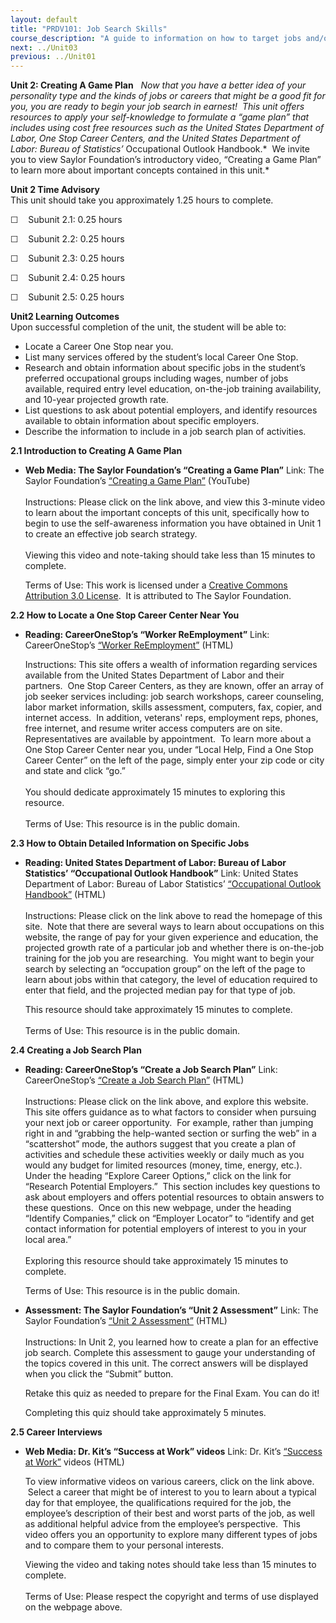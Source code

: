 ```yaml
---
layout: default
title: "PRDV101: Job Search Skills"
course_description: "A guide to information on how to target jobs and/or careers that are desirable and realistic for you and that fill a need for employers in today’s challenging job market."
next: ../Unit03
previous: ../Unit01
---
```

**Unit 2: Creating A Game Plan** <span id="2"></span> 
*Now that you have a better idea of your personality type and the kinds
of jobs or careers that might be a good fit for you, you are ready to
begin your job search in earnest!  This unit offers resources to apply
your self-knowledge to formulate a “game plan” that includes using cost
free resources such as the United States Department of Labor, One Stop
Career Centers, and the United States Department of Labor: Bureau of
Statistics’* Occupational Outlook Handbook.*  We invite you to view
Saylor Foundation’s introductory video, “Creating a Game Plan” to learn
more about important concepts contained in this unit.*

**Unit 2 Time Advisory**  
This unit should take you approximately 1.25 hours to complete.  
  
 ☐    Subunit 2.1: 0.25 hours  
  
 ☐    Subunit 2.2: 0.25 hours  
  
 ☐    Subunit 2.3: 0.25 hours  
  
 ☐    Subunit 2.4: 0.25 hours  
  
 ☐    Subunit 2.5: 0.25 hours

**Unit2 Learning Outcomes**  
Upon successful completion of the unit, the student will be able to:  
-   Locate a Career One Stop near you.
-   List many services offered by the student’s local Career One Stop.
-   Research and obtain information about specific jobs in the student’s
    preferred occupational groups including wages, number of jobs
    available, required entry level education, on-the-job training
    availability, and 10-year projected growth rate.
-   List questions to ask about potential employers, and identify
    resources available to obtain information about specific employers.
-   Describe the information to include in a job search plan of
    activities.

**2.1 Introduction to Creating A Game Plan** <span id="2.1"></span> 
-   **Web Media: The Saylor Foundation’s “Creating a Game Plan”**
    Link: The Saylor Foundation’s [“Creating a Game
    Plan”](http://www.youtube.com/watch?v=OwtUwJ-uWCg) (YouTube)  
        
     Instructions: Please click on the link above, and view this
    3-minute video to learn about the important concepts of this unit,
    specifically how to begin to use the self-awareness information you
    have obtained in Unit 1 to create an effective job search
    strategy.  
        
     Viewing this video and note-taking should take less than 15 minutes
    to complete.  
      
     Terms of Use: This work is licensed under a [Creative Commons
    Attribution 3.0
    License](http://creativecommons.org/licenses/by/3.0/).  It is
    attributed to The Saylor Foundation.

**2.2 How to Locate a One Stop Career Center Near You** <span
id="2.2"></span> 
-   **Reading: CareerOneStop’s “Worker ReEmployment”**
    Link: CareerOneStop’s [“Worker
    ReEmployment”](http://www.careeronestop.org/ReEmployment/) (HTML)  
      
     Instructions: This site offers a wealth of information regarding
    services available from the United States Department of Labor and
    their partners.  One Stop Career Centers, as they are known, offer
    an array of job seeker services including: job search workshops,
    career counseling, labor market information, skills assessment,
    computers, fax, copier, and internet access.  In addition, veterans'
    reps, employment reps, phones, free internet, and resume writer
    access computers are on site.  Representatives are available by
    appointment.  To learn more about a One Stop Career Center near you,
    under “Local Help, Find a One Stop Career Center” on the left of the
    page, simply enter your zip code or city and state and click “go.”  
        
     You should dedicate approximately 15 minutes to exploring this
    resource.  
        
     <span id=":s" dir="ltr">Terms of Use: This resource is in the
    public domain.</span>

**2.3 How to Obtain Detailed Information on Specific Jobs** <span
id="2.3"></span> 
-   **Reading: United States Department of Labor: Bureau of Labor
    Statistics’ “Occupational Outlook Handbook”**
    Link: United States Department of Labor: Bureau of Labor Statistics’
    [“Occupational Outlook Handbook”](http://www.bls.gov/ooh/) (HTML)  
        
     Instructions: Please click on the link above to read the homepage
    of this site.  Note that there are several ways to learn about
    occupations on this website, the range of pay for your given
    experience and education, the projected growth rate of a particular
    job and whether there is on-the-job training for the job you are
    researching.  You might want to begin your search by selecting an
    “occupation group” on the left of the page to learn about jobs
    within that category, the level of education required to enter that
    field, and the projected median pay for that type of job.  
      
     This resource should take approximately 15 minutes to complete.  
        
     Terms of Use: This resource is in the public domain.

**2.4 Creating a Job Search Plan** <span id="2.4"></span> 
-   **Reading: CareerOneStop’s “Create a Job Search Plan”**
    Link: CareerOneStop’s [“Create a Job Search
    Plan”](http://www.careeronestop.org/JobSearch/PlanYourJobSearch/create-a-job-search-plan.aspx) (HTML)  
        
     Instructions: Please click on the link above, and explore this
    website.  This site offers guidance as to what factors to consider
    when pursuing your next job or career opportunity.  For example,
    rather than jumping right in and “grabbing the help-wanted section
    or surfing the web” in a “scattershot” mode, the authors suggest
    that you create a plan of activities and schedule these activities
    weekly or daily much as you would any budget for limited resources
    (money, time, energy, etc.).  Under the heading “Explore Career
    Options,” click on the link for “Research Potential Employers.” 
    This section includes key questions to ask about employers and
    offers potential resources to obtain answers to these questions. 
    Once on this new webpage, under the heading “Identify Companies,”
    click on “Employer Locator” to “identify and get contact information
    for potential employers of interest to you in your local area.”    
        
     Exploring this resource should take approximately 15 minutes to
    complete.  
      
     Terms of Use: This resource is in the public domain.

-   **Assessment: The Saylor Foundation’s “Unit 2 Assessment”**
    Link: The Saylor Foundation’s [“Unit 2
    Assessment”](http://school.saylor.org/mod/quiz/view.php?id=1512) (HTML)  
        
     Instructions: In Unit 2, you learned how to create a plan for an
    effective job search. Complete this assessment to gauge your
    understanding of the topics covered in this unit. The correct
    answers will be displayed when you click the “Submit” button.   
      
     Retake this quiz as needed to prepare for the Final Exam. You can
    do it!   
      
     Completing this quiz should take approximately 5 minutes.

**2.5 Career Interviews** <span id="2.5"></span> 
-   **Web Media: Dr. Kit’s “Success at Work” videos**
    Link: Dr. Kit’s [“Success at
    Work”](http://www.drkit.org/success-at-work/work-videos/) videos
    (HTML)  
      
     To view informative videos on various careers, click on the link
    above.  Select a career that might be of interest to you to learn
    about a typical day for that employee, the qualifications required
    for the job, the employee’s description of their best and worst
    parts of the job, as well as additional helpful advice from the
    employee’s perspective.  This video offers you an opportunity to
    explore many different types of jobs and to compare them to your
    personal interests.  
      
     Viewing the video and taking notes should take less than 15 minutes
    to complete.  
        
     Terms of Use: Please respect the copyright and terms of use
    displayed on the webpage above.


